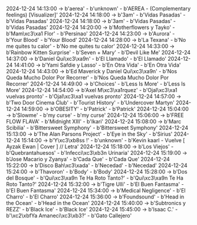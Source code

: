 2024-12-24 14:13:00 -> b'aerea' - b'unknown' - b'AEREA - (Complementary feelings) [Visualizer]'
2024-12-24 14:18:00 -> b'3am' - b'Vidas Pasadas' - b'Vidas Pasadas'
2024-12-24 14:18:00 -> b'3am' - b'Vidas Pasadas' - b'Vidas Pasadas'
2024-12-24 14:20:00 -> b'Motherflowers y Tayko' - b'Mam\xc3\xa1 Flor' - b'Persinao'
2024-12-24 14:23:00 -> b'Aurora' - b'Your Blood' - b'Your Blood'
2024-12-24 14:28:00 -> b'La Texana' - b'No me quites tu calor' - b'No me quites tu calor'
2024-12-24 14:33:00 -> b'Rainbow Kitten Surprise' - b'Seven + Mary' - b'Devil Like Me'
2024-12-24 14:37:00 -> b'Daniel Qui\xc3\xa9n' - b'El Llamado' - b'El Llamado'
2024-12-24 14:41:00 -> b'Yami Safdie y Lasso' - b'En Otra Vida' - b'En Otra Vida'
2024-12-24 14:43:00 -> b'Ed Maverick y Daniel Qui\xc3\xa9n' - b'Nos Queda Mucho Dolor Por Recorrer' - b'Nos Queda Mucho Dolor Por Recorrer'
2024-12-24 14:49:00 -> b'Choices' - b'Less Is More' - b'Less Is More'
2024-12-24 14:54:00 -> b'Axel M\xc3\xa1rquez' - b'Ojal\xc3\xa1 vuelvas pronto' - b'Ojal\xc3\xa1 vuelvas pronto'
2024-12-24 14:57:00 -> b'Two Door Cinema Club' - b'Tourist History' - b'Undercover Martyn'
2024-12-24 14:59:00 -> b'OBESITY' - b'Patrick' - b'Patrick'
2024-12-24 15:04:00 -> b'Slowme' - b'my curse' - b'my curse'
2024-12-24 15:06:00 -> b'FREE FLOW FLAVA' - b'Midnight XIII' - b'Ikari'
2024-12-24 15:08:00 -> b'Marc Scibilia' - b'Bittersweet Symphony' - b'Bittersweet Symphony'
2024-12-24 15:13:00 -> b'The Alan Parsons Project' - b'Eye in the Sky' - b'Sirius'
2024-12-24 15:14:00 -> b'Y\xc3\xb8ss !' - b'unknown' - b'Kevin kaarl - Vuelve [ Ayzak Ewan | Cover ] // Letra'
2024-12-24 15:18:00 -> b'Los Viejos' - b'Quebrantahuesos' - b'Infecci\xc3\xb3n Urinaria'
2024-12-24 15:19:00 -> b'Jose Macario y Zyanya' - b'Cada Que' - b'Cada Que'
2024-12-24 15:22:00 -> b'Disco Bah\xc3\xada' - b'Necedad' - b'Necedad'
2024-12-24 15:24:00 -> b'Thavoron' - b'Body' - b'Body'
2024-12-24 15:28:00 -> b'Dos del Bosque' - b'Qui\xc3\xa9n Te Ha Roto Tanto?' - b'Qui\xc3\xa9n Te Ha Roto Tanto?'
2024-12-24 15:32:00 -> b'Tigre Ulli' - b'El Buen Fantasma' - b'El Buen Fantasma'
2024-12-24 15:34:00 -> b'Medical Negligence' - b'El Charro' - b'El Charro'
2024-12-24 15:36:00 -> b'Foundsound' - b'Head in the Ocean' - b'Head in the Ocean'
2024-12-24 15:40:00 -> b'Subtronics y REZZ' - b'Black Ice' - b'Black Ice'
2024-12-24 15:45:00 -> b'Isaac C.' - b'\xc2\xbfYa Amaneci\xc3\xb3?' - b'Gato Callejero'
